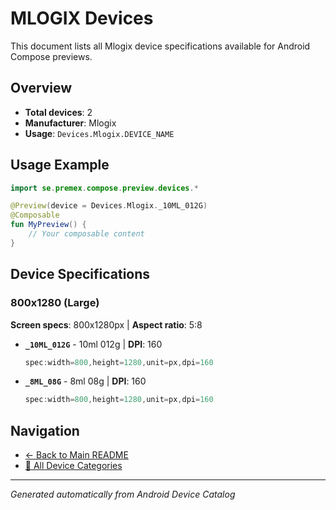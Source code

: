 # MLOGIX Devices

This document lists all Mlogix device specifications available for Android Compose previews.

## Overview

- **Total devices**: 2
- **Manufacturer**: Mlogix
- **Usage**: `Devices.Mlogix.DEVICE_NAME`

## Usage Example

```kotlin
import se.premex.compose.preview.devices.*

@Preview(device = Devices.Mlogix._10ML_012G)
@Composable
fun MyPreview() {
    // Your composable content
}
```

## Device Specifications

### 800x1280 (Large)

**Screen specs**: 800x1280px | **Aspect ratio**: 5:8

- **`_10ML_012G`** -  10ml 012g | **DPI**: 160
  ```kotlin
  spec:width=800,height=1280,unit=px,dpi=160
  ```

- **`_8ML_08G`** -  8ml 08g | **DPI**: 160
  ```kotlin
  spec:width=800,height=1280,unit=px,dpi=160
  ```

## Navigation

- [← Back to Main README](../../README.md)
- [📱 All Device Categories](../README.md)

---
*Generated automatically from Android Device Catalog*
